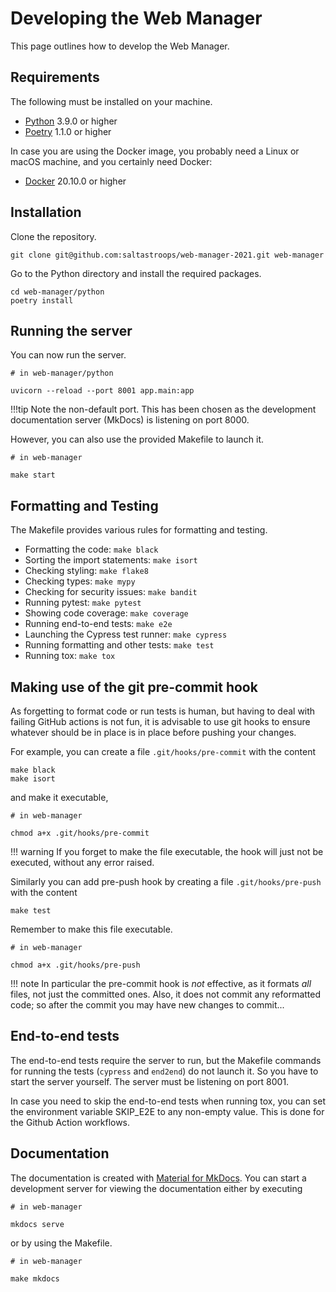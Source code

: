 # Developing the Web Manager

This page outlines how to develop the Web Manager.

## Requirements

The following must be installed on your machine.

* [Python](https://www.python.org) 3.9.0 or higher
* [Poetry](https://python-poetry.org) 1.1.0 or higher
  
In case you are using the Docker image, you probably need a Linux or macOS machine, and you certainly need Docker:

* [Docker](https://www.docker.com) 20.10.0 or higher

## Installation

Clone the repository.

```shell
git clone git@github.com:saltastroops/web-manager-2021.git web-manager
```

Go to the Python directory and install the required packages.

```shell
cd web-manager/python
poetry install
```

## Running the server

You can now run the server.

```shell
# in web-manager/python

uvicorn --reload --port 8001 app.main:app
```

!!!tip
    Note the non-default port. This has been chosen as the development documentation server (MkDocs) is listening on port 8000.

However, you can also use the provided Makefile to launch it.

```shell
# in web-manager

make start
```

## Formatting and Testing

The Makefile provides various rules for formatting and testing.

* Formatting the code: `make black`
* Sorting the import statements: `make isort`
* Checking styling: `make flake8`
* Checking types: `make mypy`
* Checking for security issues: `make bandit`
* Running pytest: `make pytest`
* Showing code coverage: `make coverage`
* Running end-to-end tests: `make e2e`
* Launching the Cypress test runner: `make cypress`
* Running formatting and other tests: `make test`
* Running tox: `make tox`

## Making use of the git pre-commit hook

As forgetting to format code or run tests is human, but having to deal with failing GitHub actions is not fun, it is advisable to use git hooks to ensure whatever should be in place is in place before pushing your changes.

For example, you can create a file `.git/hooks/pre-commit` with the content

```shell
make black
make isort
```

and make it executable,

```shell
# in web-manager

chmod a+x .git/hooks/pre-commit
```

!!! warning
    If you forget to make the file executable, the hook will just not be executed, without any error raised.

Similarly you can add pre-push hook by creating a file `.git/hooks/pre-push` with the content

```shell
make test
```

Remember to make this file executable.

```shell
# in web-manager

chmod a+x .git/hooks/pre-push
```

!!! note
    In particular the pre-commit hook is *not* effective, as it formats *all* files, not just the committed ones. Also, it does not commit any reformatted code; so after the commit you may have new changes to commit...

## End-to-end tests

The end-to-end tests require the server to run, but the Makefile commands for running the tests (`cypress` and `end2end`) do not launch it. So you have to start the server yourself. The server must be listening on port 8001.

In case you need to skip the end-to-end tests when running tox, you can set the environment variable SKIP_E2E to any non-empty value. This is done for the Github Action workflows.

## Documentation

The documentation is created with [Material for MkDocs](https://squidfunk.github.io/mkdocs-material/). You can start a development server for viewing the documentation either by executing

```shell
# in web-manager

mkdocs serve
```

or by using the Makefile.

```shell
# in web-manager

make mkdocs
```
